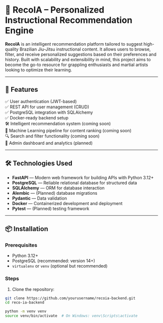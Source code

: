 # 🧠 RecoIA – Personalized Instructional Recommendation Engine

**RecoIA** is an intelligent recommendation platform tailored to suggest high-quality Brazilian Jiu-Jitsu instructional content. It allows users to browse, filter, and receive personalized suggestions based on their preferences and history. Built with scalability and extensibility in mind, this project aims to become the go-to resource for grappling enthusiasts and martial artists looking to optimize their learning.

---

## 🚀 Features

✅ User authentication (JWT-based)  
✅ REST API for user management (CRUD)  
✅ PostgreSQL integration with SQLAlchemy  
✅ Docker-ready backend setup  
🛠️ Intelligent recommendation system (coming soon)  
🧠 Machine Learning pipeline for content ranking (coming soon)  
🔍 Search and filter functionality (coming soon)  
🧾 Admin dashboard and analytics (planned)

---

## 🛠️ Technologies Used

- **FastAPI** — Modern web framework for building APIs with Python 3.12+  
- **PostgreSQL** — Reliable relational database for structured data  
- **SQLAlchemy** — ORM for database interaction  
- **Alembic** — (Planned) database migrations  
- **Pydantic** — Data validation  
- **Docker** — Containerized development and deployment  
- **Pytest** — (Planned) testing framework

---

## 📦 Installation

### Prerequisites

- Python 3.12+
- PostgreSQL (recommended: version 14+)
- `virtualenv` or `venv` (optional but recommended)

### Steps

1. Clone the repository:

```bash
git clone https://github.com/yourusername/recoia-backend.git
cd reco-ia-backend

python -m venv venv
source venv/bin/activate  # On Windows: venv\Scripts\activate
